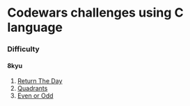 # Codewars challenges using C language

### Difficulty
#### 8kyu
1. [Return The Day](https://github.com/lasanthamudalige/codewars-c/blob/main/return_the_day.c)
2. [Quadrants](https://github.com/lasanthamudalige/codewars-c/blob/main/quadrants.c)
3. [Even or Odd](https://github.com/lasanthamudalige/codewars-c/blob/main/even_or_odd.c)

